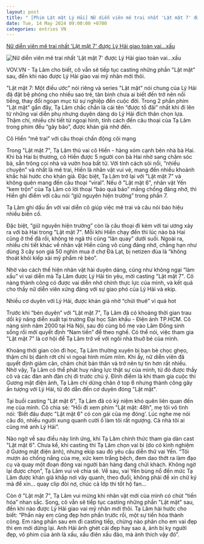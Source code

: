 ```yaml
---
layout: post
title: " [Phim Lật mặt Lý Hải] Nữ diễn viên mê trai nhất 'Lật mặt 7' được Lý Hải giao toàn vai...xấu"
date: Tue, 14 May 2024 09:00:00 +0700
categories: entries VN
---
```

[Nữ diễn viên mê trai nhất 'Lật mặt 7' được Lý Hải giao toàn vai...xấu](https://vov.vn/giai-tri/nghe-si/nu-dien-vien-me-trai-nhat-lat-mat-7-duoc-ly-hai-giao-toan-vaixau-post1094798.vov)

![Nữ diễn viên mê trai nhất 'Lật mặt 7' được Lý Hải giao toàn vai...xấu](https://vov-media.emitech.vn/sites/default/files/styles/og_image/public/2024-05/unnamed_3.jpg?v=1715655495)

VOV.VN - Tạ Lâm cho biết, cô vẫn sẽ tiếp tục casting những phần "Lật mặt" sau, đến khi nào được Lý Hải giao vai mỹ nhân mới thôi.

"Lật mặt 7: Một điều ước" nói riêng và series "Lật mặt" nói chung của Lý Hải đã đặt bệ phóng cho nhiều sao trẻ, tân binh chưa ai biết đến trở nên nổi tiếng, thay đổi ngoạn mục từ sự nghiệp đến cuộc đời. Trong 2 phần phim "Lật mặt" gần đây, Tạ Lâm chắc chắn là cái tên “được tổ đãi” nhất khi đi lên từ những vai diễn phụ nhưng duyên dáng do Lý Hải đích thân chọn lựa. Thậm chí, nhiều chi tiết từ ngoại hình, tính cách đến câu thoại của Tạ Lâm trong phim đều “gây bão”, được khán giả nhớ đến.

Cô Hiền “mê trai” với câu thoại chấn động cõi mạng

Trong "Lật mặt 7", Tạ Lâm thủ vai cô Hiền - hàng xóm cạnh bên nhà bà Hai. Khi bà Hai bị thương, cô Hiền được 5 người con bà Hai nhờ sang chăm sóc bà, sẵn trông coi nhà và vườn hoa bất tử. Với tính cách sôi nổi, “nhiều chuyện” và nhất là mê trai, Hiền là nhân vật vui vẻ, mang đến nhiều khoảnh khắc hài hước cho khán giả. Đặc biệt, Tạ Lâm trở lại với "Lật mặt 7" và không quên mang đến câu thoại “viral”. Nếu ở "Lật mặt 6", nhân vật Yến “kem trộn” của Tạ Lâm có lời thoại “báo quá báo” mắng chồng đáng nhớ, thì Hiền ghi điểm với câu nói “giữ nguyên hiện trường” trong phần 7.

Tạ Lâm ghi dấu ấn với vai diễn cô giúp việc mê trai và câu nói báo hiệu nhiều biến cố.

Đặc biệt, “giữ nguyên hiện trường” còn là câu thoại đi kèm với tai ương xảy ra với bà Hai trong "Lật mặt 7". Mỗi khi Hiền chạy đến thì lúc nào bà Hai cũng ở thế đã rồi, không té ngã thì cũng “lăn quay” dưới suối. Ngoài ra, nhiều chi tiết khác về nhân vật Hiền cũng vô cùng đáng nhớ, chẳng hạn như dùng 3 cây son giá 50 nghìn mua ở chợ Đà Lạt, bị netizen đùa là “không thoát khỏi kiếp xài mỹ phẩm rẻ bèo”.

Nhờ vào cách thể hiện nhân vật hài duyên dáng, cũng như không ngại “làm xấu” vì vai diễn mà Tạ Lâm được Lý Hải tin yêu, mời casting "Lật mặt 7". Cô nàng thành công có được vai diễn nhờ chính thực lực của mình, và kết quả cho thấy nữ diễn viên xứng đáng với sự giao phó của Lý Hải và ekip.

Nhiều cơ duyên với Lý Hải, được khán giả nhờ “chửi thuê” vì quá hot

Trước khi “bén duyên” với "Lật mặt 7", Tạ Lâm đã có khoảng thời gian trau dồi kỹ năng diễn xuất tại trường Đại học Sân khấu - Điện ảnh TP.HCM. Cô nàng sinh năm 2000 tại Hà Nội, sau đó cùng bố mẹ vào Lâm Đồng sinh sống rồi mới quyết định “Nam tiến” để theo nghề. Có thể nói, việc tham gia "Lật mặt 7" là cơ hội để Tạ Lâm trở về với ngôi nhà thuở bé của mình.

Khoảng thời gian còn đi học, Tạ Lâm thường xuyên bị bạn bè chọc ghẹo, thậm chí bị đánh rớt chỉ vì ngoại hình mũm mĩm. Khi ấy, nữ diễn viên đã quyết định giảm cân, chăm chút bản thân và trở nên tự tin hơn rất nhiều. Nhờ vậy, Tạ Lâm có thể phát huy năng lực thật sự của mình, từ đó được thầy cô và các đàn anh đàn chị đi trước chú ý. Đỉnh điểm là khi tham gia cuộc thi Gương mặt điện ảnh, Tạ Lâm chỉ dừng chân ở top 6 nhưng thành công gây ấn tượng với Lý Hải, từ đó dẫn đến cơ duyên đóng "Lật mặt".

Tại buổi casting "Lật mặt 6", Tạ Lâm đã có kỷ niệm khó quên liên quan đến mẹ của mình. Cô chia sẻ: “Hồi đi xem phim "Lật mặt: 48h", mẹ tôi vô tình nói: ‘Biết đâu được "Lật mặt 6" có con gái của mẹ đóng’. Lúc nghe mẹ nói câu đó, nhiều người xung quanh cười ồ làm tôi rất ngượng. Cả nhà tôi ai cũng mê anh Lý Hải”.

Nào ngờ về sau điều này linh ứng, khi Tạ Lâm chính thức tham gia dàn cast "Lật mặt 6". Chưa kể, khi casting thì Tạ Lâm chọn vai bi (do có kinh nghiệm ở Gương mặt điện ảnh), nhưng ekip sau đó yêu cầu diễn thử vai Yến. “Tôi mượn áo chống nắng của mẹ, xức kem trắng bệch, đem dao thớt ra làm đạo cụ và quay một đoạn đóng vai người bán hàng đang chửi khách. Không ngờ lại được chọn”, Tạ Lâm vui vẻ chia sẻ. Về sau, vai Yến bùng nổ đến mức Tạ Lâm được khán giả khắp nơi vây quanh, theo đuổi, không phải để xin chữ ký mà để xin… quay clip đòi nợ, chúc cả lớp thi tốt hộ fan…

Còn ở "Lật mặt 7", Tạ Lâm vui mừng khi nhân vật mới của mình có chút “tiến hóa” nhan sắc. Song, cô vẫn sẽ tiếp tục casting những phần "Lật mặt" sau, đến khi nào được Lý Hải giao vai mỹ nhân mới thôi. Tạ Lâm hài hước cho biết: “Phần này em cũng đẹp hơn phần trước rồi, một sự tiến hóa thành công. Em ráng phần sau em đi casting tiếp, chừng nào phân cho em vai đẹp thì em mới dừng lại. Anh Hải ảnh ghét cái đẹp hay sao á, ảnh bị kỵ người đẹp, vô phim của ảnh là xấu, xấu điên xấu đảo, mà ảnh thích vậy đó”.

